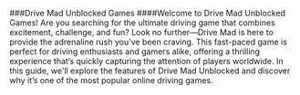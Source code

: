 ###Drive Mad Unblocked Games
####Welcome to Drive Mad Unblocked Games! Are you searching for the ultimate driving game that combines excitement, challenge, and fun? Look no further—Drive Mad is here to provide the adrenaline rush you've been craving. This fast-paced game is perfect for driving enthusiasts and gamers alike, offering a thrilling experience that’s quickly capturing the attention of players worldwide. In this guide, we'll explore the features of Drive Mad Unblocked and discover why it’s one of the most popular online driving games.

